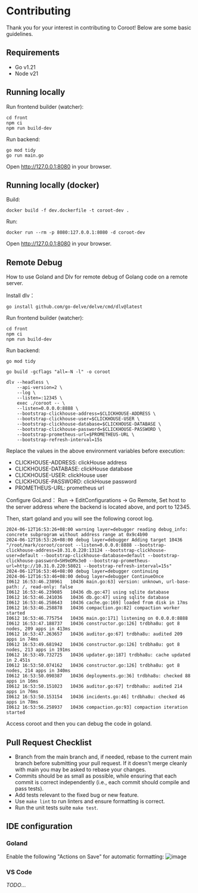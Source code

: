 # Contributing

Thank you for your interest in contributing to Coroot!
Below are some basic guidelines.


## Requirements
* Go v1.21
* Node v21


## Running locally
Run frontend builder (watcher):
```shell
cd front
npm ci
npm run build-dev
```

Run backend:
```shell
go mod tidy
go run main.go
```

Open http://127.0.0.1:8080 in your browser.

## Running locally (docker)

Build:
```shell
docker build -f dev.dockerfile -t coroot-dev .
```

Run:
```shell
docker run --rm -p 8080:127.0.0.1:8080 -d coroot-dev
```

Open http://127.0.0.1:8080 in your browser.

## Remote Debug

How to use Goland and Dlv for remote debug of Golang code on a remote server.

Install dlv：
```shell
go install github.com/go-delve/delve/cmd/dlv@latest
```

Run frontend builder (watcher):
```shell
cd front
npm ci
npm run build-dev
```

Run backend:
```shell
go mod tidy

go build -gcflags "all=-N -l" -o coroot

dlv --headless \
    --api-version=2 \
    --log \
    --listen=:12345 \
    exec ./coroot -- \
    --listen=0.0.0.0:8888 \
    --bootstrap-clickhouse-address=$CLICKHOUSE-ADDRESS \
    --bootstrap-clickhouse-user=$CLICKHOUSE-USER \
    --bootstrap-clickhouse-database=$CLICKHOUSE-DATABASE \
    --bootstrap-clickhouse-password=$CLICKHOUSE-PASSWORD \
    --bootstrap-prometheus-url=$PROMETHEUS-URL \
    --bootstrap-refresh-interval=15s
```

Replace the values in the above environment variables before execution:

- CLICKHOUSE-ADDRESS: clickHouse address
- CLICKHOUSE-DATABASE: clickHouse database
- CLICKHOUSE-USER: clickHouse user 
- CLICKHOUSE-PASSWORD: clickHouse password
- PROMETHEUS-URL: prometheus url

Configure GoLand： Run -> EditConfigurations -> Go Remote, Set host to the server address where the backend is located above, and port to 12345.

Then, start goland and you will see the following coroot log.
```shell
2024-06-12T16:53:26+08:00 warning layer=debugger reading debug_info: concrete subprogram without address range at 0x9c4b90
2024-06-12T16:53:26+08:00 debug layer=debugger Adding target 10436 "/root/mark/coroot/coroot --listen=0.0.0.0:8888 --bootstrap-clickhouse-address=10.31.0.220:13124 --bootstrap-clickhouse-user=default --bootstrap-clickhouse-database=default --bootstrap-clickhouse-password=SH9eDMx3e0 --bootstrap-prometheus-url=http://10.31.0.220:58021 --bootstrap-refresh-interval=15s"
2024-06-12T16:53:46+08:00 debug layer=debugger continuing
2024-06-12T16:53:46+08:00 debug layer=debugger ContinueOnce
I0612 16:53:46.238961   10436 main.go:63] version: unknown, url-base-path: /, read-only: false
I0612 16:53:46.239085   10436 db.go:47] using sqlite database
I0612 16:53:46.241036   10436 db.go:47] using sqlite database
I0612 16:53:46.258643   10436 cache.go:169] loaded from disk in 17ms
I0612 16:53:46.258878   10436 compaction.go:82] compaction worker started
I0612 16:53:46.775754   10436 main.go:171] listening on 0.0.0.0:8888
I0612 16:53:47.188737   10436 constructor.go:126] trdbha8u: got 8 nodes, 209 apps in 413ms
I0612 16:53:47.263657   10436 auditor.go:67] trdbha8u: audited 209 apps in 74ms
I0612 16:53:49.681942   10436 constructor.go:126] trdbha8u: got 8 nodes, 213 apps in 191ms
I0612 16:53:49.732725   10436 updater.go:187] trdbha8u: cache updated in 2.451s
I0612 16:53:50.074162   10436 constructor.go:126] trdbha8u: got 8 nodes, 214 apps in 340ms
I0612 16:53:50.090387   10436 deployments.go:36] trdbha8u: checked 88 apps in 16ms
I0612 16:53:50.151023   10436 auditor.go:67] trdbha8u: audited 214 apps in 76ms
I0612 16:53:50.153154   10436 incidents.go:46] trdbha8u: checked 46 apps in 78ms
I0612 16:53:56.258937   10436 compaction.go:93] compaction iteration started
```
Access coroot and then you can debug the code in goland.

## Pull Request Checklist

* Branch from the main branch and, if needed, rebase to the current main branch before submitting your pull request. If it doesn't merge cleanly with main you may be asked to rebase your changes.
* Commits should be as small as possible, while ensuring that each commit is correct independently (i.e., each commit should compile and pass tests).
* Add tests relevant to the fixed bug or new feature.
* Use `make lint` to run linters and ensure formatting is correct.
* Run the unit tests suite `make test`.


## IDE configuration

### Goland
Enable the following "Actions on Save" for automatic formatting:
![image](https://github.com/coroot/coroot/assets/199054/ca32b935-1bf6-42d6-ad5a-dccfc04aa673)

### VS Code
_TODO_...
